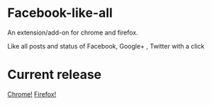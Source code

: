 Facebook-like-all
=================
An extension/add-on for chrome and firefox.

Like all posts and status of Facebook, Google+ , Twitter with a click

Current release
=================
[Chrome!](http://goo.gl/gtSD38)
[Firefox!](http://goo.gl/nQIwRO)

